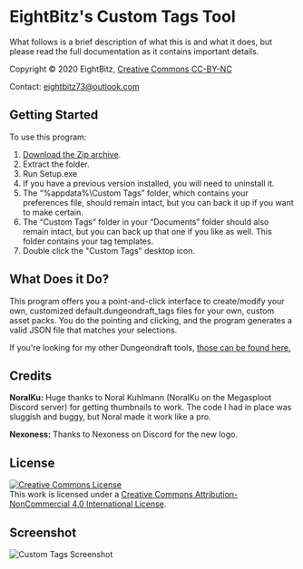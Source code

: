 <h1>EightBitz's Custom Tags Tool</h1>

<p>What follows is a brief description of what this is and what it does, but please read the full documentation as it contains important details.</p>

<p>Copyright © 2020 EightBitz, <a href="http://creativecommons.org/licenses/by-nc/4.0/">Creative Commons CC-BY-NC</a></p>

<p>Contact: <a href="mailto:eightbitz73@outlook.com">eightbitz73@outlook.com</a></p>

<h2>Getting Started</h2>
<p>To use this program:</p>
<ol>
<li><a href="https://github.com/EightBitz/Dungeondraft-Custom-Tags/archive/Version-1.2.1.zip">Download the Zip archive</a>.</li>
<li>Extract the folder.</li>
<li>Run Setup.exe</li>
<li>If you have a previous version installed, you will need to uninstall it.</li>
<li>The “%appdata%\Custom Tags” folder, which contains your preferences file, should remain intact, but you can back it up if you want to make certain.</li>
<li>The “Custom Tags” folder in your “Documents” folder should also remain intact, but you can back up that one if you like as well. This folder contains your tag templates.</li>
<li>Double click the "Custom Tags" desktop icon.</li>
</ol>

<h2>What Does it Do?</h2>

<p>This program offers you a point-and-click interface to create/modify your own, customized default.dungeondraft_tags files for your own, custom asset packs. You do the pointing and clicking, and the program generates a valid JSON file that matches your selections.</p>
<p>If you're looking for my other Dungeondraft tools, <a href="https://github.com/EightBitz/Dungeondraft-Tools">those can be found here.</a></p>

<h2>Credits</h2>
<p><strong>NoralKu:</strong> Huge thanks to Noral Kuhlmann (NoralKu on the Megasploot Discord server) for getting thumbnails to work. The code I had in place was sluggish and buggy, but Noral made it work like a pro.</p>

<p><strong>Nexoness:</strong> Thanks to Nexoness on Discord for the new logo.</p>

<h2>License</h2>
<p><a rel="license" href="http://creativecommons.org/licenses/by-nc/4.0/"><img alt="Creative Commons License" style="border-width:0" src="https://i.creativecommons.org/l/by-nc/4.0/88x31.png" /></a><br />This work is licensed under a <a rel="license" href="http://creativecommons.org/licenses/by-nc/4.0/">Creative Commons Attribution-NonCommercial 4.0 International License</a>.</p>

<h2>Screenshot</h2>
<img src="https://github.com/EightBitz/Dungeondraft-Custom-Tags/tree/Version-1.1.0/Screenshots/Custom_Tags.png" alt="Custom Tags Screenshot">
